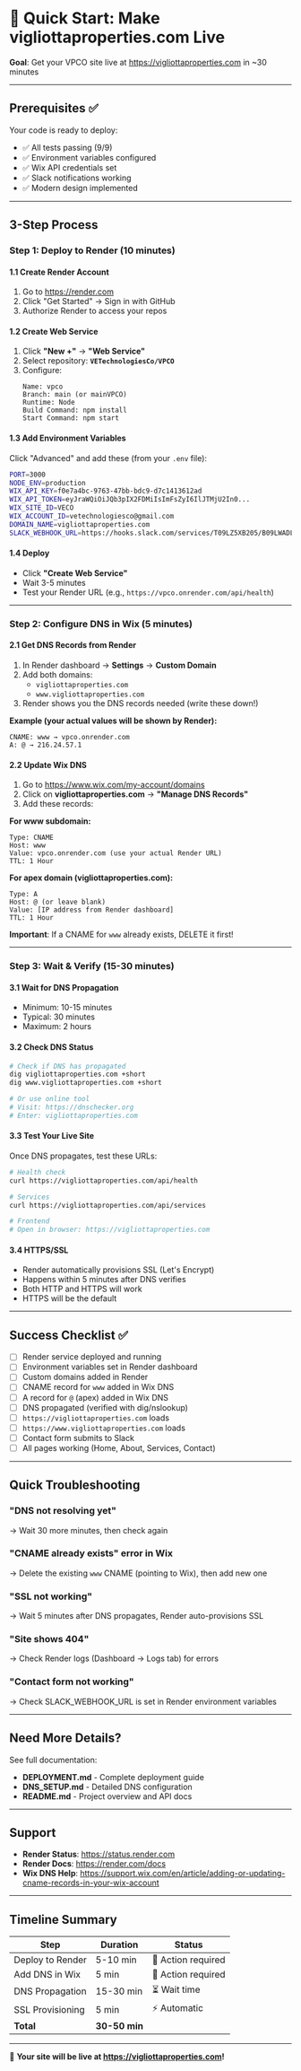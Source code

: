 # 🚀 Quick Start: Make vigliottaproperties.com Live

**Goal**: Get your VPCO site live at https://vigliottaproperties.com in ~30 minutes

---

## Prerequisites ✅

Your code is ready to deploy:
- ✅ All tests passing (9/9)
- ✅ Environment variables configured
- ✅ Wix API credentials set
- ✅ Slack notifications working
- ✅ Modern design implemented

---

## 3-Step Process

### Step 1: Deploy to Render (10 minutes)

#### 1.1 Create Render Account
1. Go to https://render.com
2. Click "Get Started" → Sign in with GitHub
3. Authorize Render to access your repos

#### 1.2 Create Web Service
1. Click **"New +"** → **"Web Service"**
2. Select repository: **`VETechnologiesCo/VPCO`**
3. Configure:
   ```
   Name: vpco
   Branch: main (or mainVPCO)
   Runtime: Node
   Build Command: npm install
   Start Command: npm start
   ```

#### 1.3 Add Environment Variables
Click "Advanced" and add these (from your `.env` file):

```bash
PORT=3000
NODE_ENV=production
WIX_API_KEY=f0e7a4bc-9763-47bb-bdc9-d7c1413612ad
WIX_API_TOKEN=eyJraWQiOiJQb3pIX2FDMiIsImFsZyI6IlJTMjU2In0...
WIX_SITE_ID=VECO
WIX_ACCOUNT_ID=vetechnologiesco@gmail.com
DOMAIN_NAME=vigliottaproperties.com
SLACK_WEBHOOK_URL=https://hooks.slack.com/services/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
```

#### 1.4 Deploy
- Click **"Create Web Service"**
- Wait 3-5 minutes
- Test your Render URL (e.g., `https://vpco.onrender.com/api/health`)

---

### Step 2: Configure DNS in Wix (5 minutes)

#### 2.1 Get DNS Records from Render
1. In Render dashboard → **Settings** → **Custom Domain**
2. Add both domains:
   - `vigliottaproperties.com`
   - `www.vigliottaproperties.com`
3. Render shows you the DNS records needed (write these down!)

**Example (your actual values will be shown by Render):**
```
CNAME: www → vpco.onrender.com
A: @ → 216.24.57.1
```

#### 2.2 Update Wix DNS
1. Go to https://www.wix.com/my-account/domains
2. Click on **vigliottaproperties.com** → **"Manage DNS Records"**
3. Add these records:

**For www subdomain:**
```
Type: CNAME
Host: www
Value: vpco.onrender.com (use your actual Render URL)
TTL: 1 Hour
```

**For apex domain (vigliottaproperties.com):**
```
Type: A
Host: @ (or leave blank)
Value: [IP address from Render dashboard]
TTL: 1 Hour
```

**Important**: If a CNAME for `www` already exists, DELETE it first!

---

### Step 3: Wait & Verify (15-30 minutes)

#### 3.1 Wait for DNS Propagation
- Minimum: 10-15 minutes
- Typical: 30 minutes
- Maximum: 2 hours

#### 3.2 Check DNS Status
```bash
# Check if DNS has propagated
dig vigliottaproperties.com +short
dig www.vigliottaproperties.com +short

# Or use online tool
# Visit: https://dnschecker.org
# Enter: vigliottaproperties.com
```

#### 3.3 Test Your Live Site
Once DNS propagates, test these URLs:

```bash
# Health check
curl https://vigliottaproperties.com/api/health

# Services
curl https://vigliottaproperties.com/api/services

# Frontend
# Open in browser: https://vigliottaproperties.com
```

#### 3.4 HTTPS/SSL
- Render automatically provisions SSL (Let's Encrypt)
- Happens within 5 minutes after DNS verifies
- Both HTTP and HTTPS will work
- HTTPS will be the default

---

## Success Checklist ✅

- [ ] Render service deployed and running
- [ ] Environment variables set in Render dashboard
- [ ] Custom domains added in Render
- [ ] CNAME record for `www` added in Wix DNS
- [ ] A record for `@` (apex) added in Wix DNS
- [ ] DNS propagated (verified with dig/nslookup)
- [ ] `https://vigliottaproperties.com` loads
- [ ] `https://www.vigliottaproperties.com` loads
- [ ] Contact form submits to Slack
- [ ] All pages working (Home, About, Services, Contact)

---

## Quick Troubleshooting

### "DNS not resolving yet"
→ Wait 30 more minutes, then check again

### "CNAME already exists" error in Wix
→ Delete the existing `www` CNAME (pointing to Wix), then add new one

### "SSL not working"
→ Wait 5 minutes after DNS propagates, Render auto-provisions SSL

### "Site shows 404"
→ Check Render logs (Dashboard → Logs tab) for errors

### "Contact form not working"
→ Check SLACK_WEBHOOK_URL is set in Render environment variables

---

## Need More Details?

See full documentation:
- **DEPLOYMENT.md** - Complete deployment guide
- **DNS_SETUP.md** - Detailed DNS configuration
- **README.md** - Project overview and API docs

---

## Support

- **Render Status**: https://status.render.com
- **Render Docs**: https://render.com/docs
- **Wix DNS Help**: https://support.wix.com/en/article/adding-or-updating-cname-records-in-your-wix-account

---

## Timeline Summary

| Step | Duration | Status |
|------|----------|--------|
| Deploy to Render | 5-10 min | 🔵 Action required |
| Add DNS in Wix | 5 min | 🔵 Action required |
| DNS Propagation | 15-30 min | ⏳ Wait time |
| SSL Provisioning | 5 min | ⚡ Automatic |
| **Total** | **30-50 min** | |

---

🎉 **Your site will be live at https://vigliottaproperties.com!**
